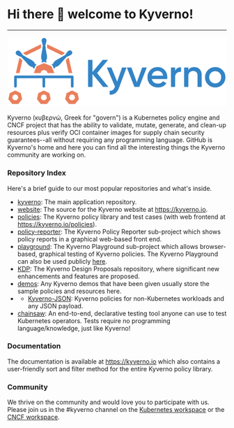 # Hi there 👋 welcome to Kyverno! 
---

![kyverno](/kyverno-horizontal-color-small.png)

Kyverno (κυβερνώ, Greek for "govern") is a Kubernetes policy engine and CNCF project that has the ability to validate, mutate, generate, and clean-up resources plus verify OCI container images for supply chain security guarantees--all without requiring any programming language. GitHub is Kyverno's home and here you can find all the interesting things the Kyverno community are working on.

### Repository Index

Here's a brief guide to our most popular repositories and what's inside.

* [kyverno](https://github.com/kyverno/kyverno): The main application repository.
* [website](https://github.com/kyverno/website): The source for the Kyverno website at https://kyverno.io.
* [policies](https://github.com/kyverno/policies): The Kyverno policy library and test cases (with web frontend at https://kyverno.io/policies).
* [policy-reporter](https://github.com/kyverno/policy-reporter): The Kyverno Policy Reporter sub-project which shows policy reports in a graphical web-based front end.
* [playground](https://github.com/kyverno/playground): The Kyverno Playground sub-project which allows browser-based, graphical testing of Kyverno policies. The Kyverno Playground can also be used publicly [here](https://playground.kyverno.io/).
* [KDP](https://github.com/kyverno/KDP): The Kyverno Design Proposals repository, where significant new enhancements and features are proposed.
* [demos](https://github.com/kyverno/demos): Any Kyverno demos that have been given usually store the sample policies and resources here.
* * [Kyverno-JSON](https://github.com/kyverno/kyverno-json): Kyverno policies for non-Kubernetes workloads and any JSON payload.
* [chainsaw](https://github.com/kyverno/chainsaw): An end-to-end, declarative testing tool anyone can use to test Kubernetes operators. Tests require no programming language/knowledge, just like Kyverno!

### Documentation

The documentation is available at https://kyverno.io which also contains a user-friendly sort and filter method for the entire Kyverno policy library.

### Community

We thrive on the community and would love you to participate with us. Please join us in the #kyverno channel on the [Kubernetes workspace](https://kubernetes.slack.com) or the [CNCF workspace](https://cloud-native.slack.com).

<!--

**Here are some ideas to get you started:**

🙋‍♀️ A short introduction - what is your organization all about?
🌈 Contribution guidelines - how can the community get involved?
👩‍💻 Useful resources - where can the community find your docs? Is there anything else the community should know?
🍿 Fun facts - what does your team eat for breakfast?
🧙 Remember, you can do mighty things with the power of [Markdown](https://guides.github.com/features/mastering-markdown/)
-->
